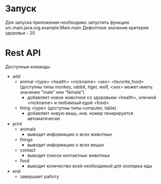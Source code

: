 # Запуск

Для запуска приложения необходимо запустить функцию src.main.java.org.example.Main.main
Дефолтное значение критерия здоровья - 20

# Rest API

Доступные команды:

- add
    - animal \<type\> \<health\> \<nickname\> \<sex\> \<favorite_food\> (доступны типы monkey, rabbit, tiger, wolf, \<sex\> может иметь значение "male" или "female")
      - добавляет новое животное со здоровьем \<health\>, кличкой \<nickname\> и любимоый едой \<food\>
    - thing \<type\> (доступны типы computer, table)
      - добавляет новую вешь, инв. номер генерируется автоматически
- print 
  - animals 
    - выводит информацию о всех животных
  - things 
    - выводит информацию о всех вещах
  - contact
    - выводит список контактных животных
  - food
    - выводит количество всей необходимой для зоопарка еды
- end
  - завершает работу
